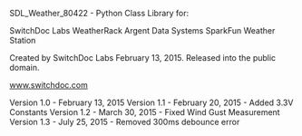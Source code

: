SDL_Weather_80422 - Python Class Library for:

 SwitchDoc Labs WeatherRack 
 Argent Data Systems 
 SparkFun Weather Station 

Created by SwitchDoc Labs February 13, 2015. Released into the public domain.

www.switchdoc.com

Version 1.0 - February 13, 2015
Version 1.1 - February 20, 2015 - Added 3.3V Constants
Version 1.2 - March 30, 2015 - Fixed Wind Gust Measurement 
Version 1.3 - July 25, 2015 - Removed 300ms debounce error




